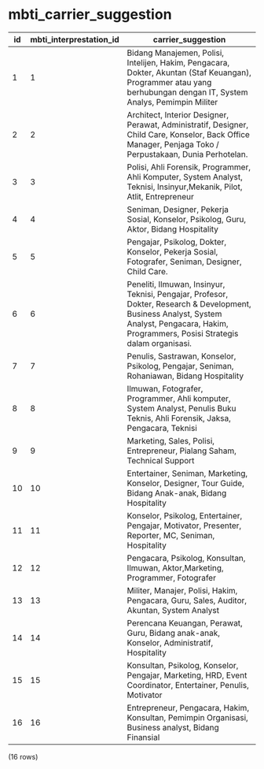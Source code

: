 mbti_carrier_suggestion
=======================

| id | mbti_interprestation_id |                                                                                       carrier_suggestion                                                                                       |
|----|-------------------------|------------------------------------------------------------------------------------------------------------------------------------------------------------------------------------------------|
| 1  | 1                       | Bidang Manajemen, Polisi, Intelijen, Hakim, Pengacara, Dokter, Akuntan (Staf Keuangan), Programmer atau yang berhubungan dengan IT, System Analys, Pemimpin Militer                            |
| 2  | 2                       | Architect, Interior Designer, Perawat, Administratif, Designer, Child Care, Konselor, Back Office Manager, Penjaga Toko / Perpustakaan, Dunia Perhotelan.                                      |
| 3  | 3                       | Polisi, Ahli Forensik, Programmer, Ahli Komputer, System Analyst, Teknisi, Insinyur,Mekanik, Pilot, Atlit, Entrepreneur                                                                        |
| 4  | 4                       | Seniman, Designer, Pekerja Sosial, Konselor, Psikolog, Guru, Aktor, Bidang Hospitality                                                                                                         |
| 5  | 5                       | Pengajar, Psikolog, Dokter, Konselor, Pekerja Sosial, Fotografer, Seniman, Designer, Child Care.                                                                                               |
| 6  | 6                       | Peneliti, Ilmuwan, Insinyur, Teknisi, Pengajar, Profesor, Dokter, Research & Development, Business Analyst, System Analyst, Pengacara, Hakim, Programmers, Posisi Strategis dalam organisasi.  |
| 7  | 7                       | Penulis, Sastrawan, Konselor, Psikolog, Pengajar, Seniman, Rohaniawan, Bidang Hospitality                                                                                                      |
| 8  | 8                       | Ilmuwan, Fotografer, Programmer, Ahli komputer, System Analyst, Penulis Buku Teknis, Ahli Forensik, Jaksa, Pengacara, Teknisi                                                                  |
| 9  | 9                       | Marketing, Sales, Polisi, Entrepreneur, Pialang Saham, Technical Support                                                                                                                       |
| 10 | 10                      | Entertainer, Seniman, Marketing, Konselor, Designer, Tour Guide, Bidang Anak-anak, Bidang Hospitality                                                                                          |
| 11 | 11                      | Konselor, Psikolog, Entertainer, Pengajar, Motivator, Presenter, Reporter, MC, Seniman, Hospitality                                                                                            |
| 12 | 12                      | Pengacara, Psikolog, Konsultan, Ilmuwan, Aktor,Marketing, Programmer, Fotografer                                                                                                               |
| 13 | 13                      | Militer, Manajer, Polisi, Hakim, Pengacara, Guru, Sales, Auditor, Akuntan, System Analyst                                                                                                      |
| 14 | 14                      | Perencana Keuangan, Perawat, Guru, Bidang anak-anak, Konselor, Administratif, Hospitality                                                                                                      |
| 15 | 15                      | Konsultan, Psikolog, Konselor, Pengajar, Marketing, HRD, Event Coordinator, Entertainer, Penulis, Motivator                                                                                    |
| 16 | 16                      | Entrepreneur, Pengacara, Hakim, Konsultan, Pemimpin Organisasi, Business analyst, Bidang Finansial                                                                                             |
(16 rows)


